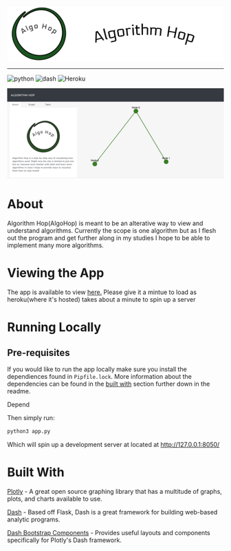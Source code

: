 
[![Algorithm Hop](assets/algobanner.png)](https://ab-algorithmhop.herokuapp.com)

---

![python] ![dash] ![Heroku]

![Viewport](assets/algoviewport.png)

[python]: https://img.shields.io/github/pipenv/locked/python-version/ablades/algohop?style=flat-square 

[dash]: https://img.shields.io/github/pipenv/locked/dependency-version/ablades/algohop/dash?style=flat-square

[Heroku]: https://img.shields.io/badge/heroku-deployed-brightgreen?style=flat-square

# About

Algorithm Hop(AlgoHop) is meant to be an alterative way to view and understand algorithms. Currently the scope is one algorithm but as I flesh out the program and get further along in my studies I hope to be able to implement many more algorithms.

# Viewing the App

The app is available to view [here.](https://ab-algorithmhop.herokuapp.com/) Please give it a mintue to load as heroku(where it's hosted) takes about a minute to spin up a server

# Running Locally

## Pre-requisites
If you would like to run the app locally make sure you install the dependiences found in `Pipfile.lock`.
More information about the dependencies can be found in the [built with](#built-with) section further down in the readme.

Depend

Then simply run:

```bash 
python3 app.py
```

Which will spin up a development server at located at http://127.0.0.1:8050/


# Built With

[Plotly](https://palletsprojects.com/p/jinja/) - A great open source graphing library that has a multitude of graphs, plots, and charts available to use.

[Dash](https://getbootstrap.com) - Based off Flask, Dash is a great framework for building web-based analytic programs.

[Dash Bootstrap Components](https://getbootstrap.com) - Provides useful layouts and components specifically for Plotly's Dash framework.






